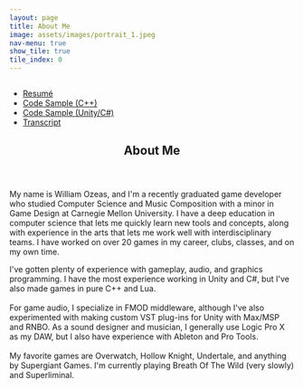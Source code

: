 ```yaml
---
layout: page
title: About Me
image: assets/images/portrait_1.jpeg
nav-menu: true
show_tile: true
tile_index: 0
---
```


<!-- Main -->
<div id="main" class="alt">

<!-- One -->
<section id="one">
	<div class="inner">
		<!-- Content -->
		<!-- <h2 id="content">Resume</h2> -->
		<div style="display: box; display: -webkit-box; display: -moz-box;">
			<div class="float-child" style="box-flex: 2;">
				<ul class="actions">
					<li><a class="button" href="assets/files/William_Ozeas_Resume.pdf">Resumé</a></li>
					<li><a class="button" href="https://gist.github.com/williamozeas/8b0a425c9ad2cc848d458bb09fa38b3a">Code Sample (C++)</a></li>
					<li><a class="button" href="https://gist.github.com/williamozeas/2d7c7931f25934cea49008ecd7882421">Code Sample (Unity/C#)</a></li>
					<li><a class="button" href="academics.html">Transcript</a></li>
				</ul>
				<header class="major">
					<h1>About Me</h1>
				</header>
				<p>My name is William Ozeas, and I'm a recently graduated game developer who studied Computer Science and Music Composition with a minor in Game Design at Carnegie Mellon University. I have a deep education in computer science that lets me quickly learn new tools and concepts, along with experience in the arts that lets me work well with interdisciplinary teams. I have worked on over 20 games in my career, clubs, classes, and on my own time.</p>
				<p>I've gotten plenty of experience with gameplay, audio, and graphics programming. I have the most experience working in Unity and C#, but I've also made games in pure C++ and Lua. <br><br> For game audio, I specialize in FMOD middleware, although I've also experimented with making custom VST plug-ins for Unity with Max/MSP and RNBO. As a sound designer and musician, I generally use Logic Pro X as my DAW, but I also have experience with Ableton and Pro Tools. <br><br> My favorite games are Overwatch, Hollow Knight, Undertale, and anything by Supergiant Games. I'm currently playing Breath Of The Wild (very slowly) and Superliminal.</p>
			</div>
			<div class="float-child" style="box-flex: 1;"><img src="{% link assets/images/portrait_2.jpeg %}" alt="" /></div>
		</div>
	</div>
</section>

</div>
